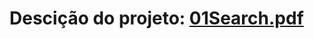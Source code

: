 # Descição do projeto: [01Search.pdf](https://github.com/fvasc/APP_01Search/blob/master/PROJETO%20-%2001%20SEARCH.pdf)
